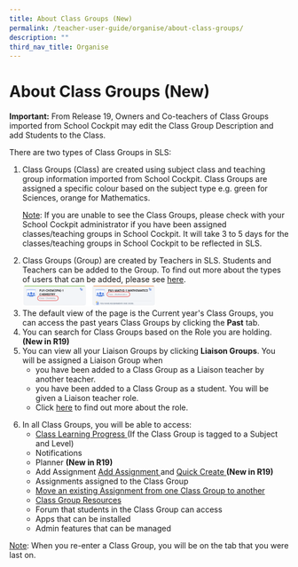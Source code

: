 ```yaml
---
title: About Class Groups (New)
permalink: /teacher-user-guide/organise/about-class-groups/
description: ""
third_nav_title: Organise
---
```

<h1>About Class Groups (New)</h1>
<p><strong>Important:</strong> From Release 19, Owners and Co-teachers of Class Groups imported from School Cockpit may edit the Class Group Description and add Students to the Class.</p>
<p>There are two types of Class Groups in SLS:</p>
<ol>
    <li>Class Groups (Class) are created using subject class and teaching group information imported from School Cockpit. Class Groups are assigned a specific colour based on the subject type e.g. green for Sciences, orange for Mathematics.</li>
	<p><u>Note</u>: If you are unable to see the Class Groups, please check with your School Cockpit administrator if you have been assigned classes/teaching groups in School Cockpit. It will take 3 to 5 days for the classes/teaching groups in School Cockpit to be reflected in SLS.</p>

<li>Class Groups (Group) are created by Teachers in SLS. Students and Teachers can be added to the Group. To find out more about the types of users that can be added, please see <a target="_blank" href="/teacher-user-guide/organise/create-class-groups/">here</a>.</li>

<img style="width: 50%;" src="/images/2Teacher/O-ClassGroupCards.png">

<li>The default view of the page is the Current year's Class Groups, you can access the past years Class Groups by clicking the <strong>Past</strong> tab.</li>

<li>You can search for Class Groups based on the Role you are holding. <strong>(New in R19)</strong></li>

<li>You can view all your Liaison Groups by clicking <strong>Liaison Groups</strong>. You will be assigned a Liaison Group when 
    <ul>
        <li>you have been added to a Class Group as a Liaison teacher by another teacher.</li>
        <li>you have been added to a Class Group as a student. You will be given a Liaison teacher role.</li>
			<li>Click <a target="_blank" href="/teacher-user-guide/organise/create-class-groups/">here</a> to find out more about the role.<p></p>
    </li></ul>
    
</li>

<li>In all Class Groups, you will be able to access:
    <ul>
        <li><a target="_blank" href="/teacher-user-guide/track-progress/access-learning-progress/">Class Learning Progress </a>(If the Class Group is tagged to a Subject and Level)</li>
        <li>Notifications</li>
        <li>Planner <strong>(New in R19)</strong></li>
        <li>Add Assignment <a href="/teacher-user-guide/assign/create-assignments/">Add Assignment </a> and <a href="/teacher-user-guide/assign/quick-assign-activities-and-quizzes/">Quick Create </a> <strong>(New in R19)</strong></li>
        <li>Assignments assigned to the Class Group</li>
        <li><a target="_blank" href="/teacher-user-guide/assign/move-assignments/">Move an existing Assignment from one Class Group to another </a></li>
        <li><a href="/teacher-user-guide/organise/manage-class-group-resources/">Class Group Resources </a></li>
        <li>Forum that students in the Class Group can access</li>
        <li>Apps that can be installed</li>
        <li>Admin features that can be managed</li>
    </ul>
</li>
</ol>
<p><u>Note</u>: When you re-enter a Class Group, you will be on the tab that you were last on.</p>
